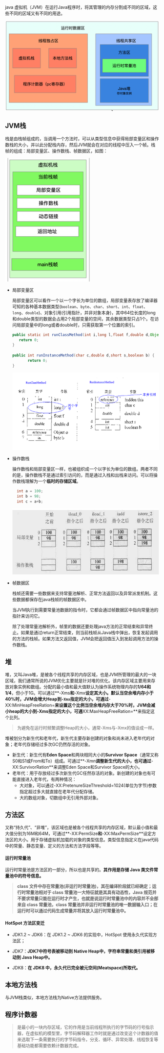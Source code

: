 

java 虚拟机（JVM）在运行Java程序时，将其管理的内存分割成不同的区域，这些不同的区域又有不同的用途。

<img src="../imgs/jvm内存结构示意图.png" style="zoom:50%;" />

## JVM栈

栈是由栈帧组成的，当调用一个方法时，可以从类型信息中获得局部变量区和操作数栈的大小，并以此分配栈内存，然后JVM就会在对应的线程中压入一个帧。栈帧的组成：局部变量区、操作数栈、帧数据区，如图：

<img src="../imgs/栈帧组成.png" style="zoom:50%;" />

- 局部变量区

  局部变量区可以看作一个以一个字长为单位的数组，局部变量表存放了编译器可知的各种基本数据类型(`boolean`、`byte`、`char`、`short`、`int`、`float`、`long`、`double`)、对象引用(引用指针，并非对象本身)，其中64位长度的long和double类型的数据会占用2个局部变量的空间，其余数据类型只占1个。在访问局部变量中的long或者double时，只需获取第一个位置的索引。

  ```java
  public static int runClassMethod(int i,long l,float f,double d,Object o,byte b) { 
     return 0;   
  }
  
  public int runInstanceMethod(char c,double d,short s,boolean b) { 
         return 0;   
  }
  ```

  ![](../imgs/局部变量区示意.png)

  

  

- 操作数栈

  操作数栈和局部变量区一样，也被组织成一个以字长为单位的数组。两者不同的是，操作数栈不是通过索引访问的，而是通过入栈和出栈来访问。可以将操作数栈理解为一个**临时的存储区域**。

  ```java
  	int a = 100;
  	int b = 98;
  	int c = a+b;
  ```

  ![](../imgs/操作数栈示意.png)

- 帧数据区

  栈帧还需要一些数据来支持常量池解析、正常方法返回以及异常派发机制。这些数据都保存在java栈帧的帧数据区中。

  当JVM执行到需要常量池数据的指令时，它都会通过帧数据区中指向常量池的指针来访问它。

   除了处理常量池解析外，帧里的数据还要处理java方法的正常结束和异常终止。如果是通过return正常结束，则当前栈帧从Java栈中弹出，恢复发起调用的方法的栈帧。如果方法又返回值，JVM会把返回值压入到发起调用方法的操作数栈。

## 堆

堆，又叫Java堆，是被各个线程共享的内存区域，也是JVM所管理的最大的一块区域，我们通常所说的JVM优化主要就是针对堆的优化。该内存区域主要用来存放对象实例和数组。分配的最小值和最大值默认为操作系统物理内存的**1/64和1/4**，但小于1G。可以通过**-Xms**和**-Xmx**设定其大小。默认当空余堆内存小于40%时，JVM会增大Heap到`-Xmx`指定的大小，可通过**-XX:MinHeapFreeRation=**来设置这个比例当空余堆内存大于70%时，JVM会减小heap的大小到-Xms指定的大小，可通**XX:MaxHeapFreeRation=**来指定这个比列。

> 为避免在运行时频繁调整Heap的大小，通常-Xms与-Xmx的值设成一样。

堆被划分为新生代和老年代，新生代主要存新创建的对象和尚未进入老年代的对象；老年代存储经过多次GC仍然存活的对象。

- 新生代：新生代有**Eden Space**和两块相同大小的**Survivor Space**（通常又称S0和S1或From和To）组成。可通过**-Xmn**调整新生代的大小，也可通过**-XX:SurvivorRation**来调整Eden Space和Survivor Space的大小。
- 老年代：用于存放经过多次新生代GC任然存活的对象。新创建的对象也有可能直接进入老年代，有两种情况：
  - 大对象，可以通过-XX:PretenureSizeThreshold=1024(单位为字节)参数指定超过多大就直接在老年代分配存储。
  - 大的数组对象，切数组中无引用外部对象。

## 方法区

又称“持久代”、“非堆”，该区域也是被各个线程共享的内存区域，默认最小值和最大值分别为16M和64M，可通过**-XX:PermSize**和**-XX:MaxPermSize**设定方法区的大小。用于存储虚拟机加载的对象的类型信息。类型信息指定义在java代码中的常量、静态变量、定义的方法和方法字段等等。

#### 运行时常量池

运行时常量池是方法区的一部分，所以也是共享的。**其作用是存储 Java 类文件常量池中的符号信息。**

> **class 文件中存在常量池(非运行时常量池)，其在编译阶段就已经确定；运行时常量池相对于 class 常量池一大特征就是其具有动态性，Java 规范并不要求常量只能在运行时才产生，也就是说运行时常量池中的内容并不全部来自 class 常量池，class 常量池并非运行时常量池的唯一数据输入口；在运行时可以通过代码生成常量并将其放入运行时常量池中。**

#### HotSpot 方法区变迁

- JDK1.2 ~ JDK6：在 JDK1.2 ~ JDK6 的实现中，HotSpot 使用永久代实现方法区；

- JDK7：**JDK7中符号表被移动到 Native Heap中，字符串常量和类引用被移动到 Java Heap中。**
- JDK8：**在 JDK8 中，永久代已完全被元空间(Meatspace)所取代。**

## 本地方法栈

与JVM栈类似，本地方法栈为Native方法提供服务。

## 程序计数器

> 是最小的一块内存区域，它的作用是当前线程所执行的字节码的行号指示器，在虚拟机的模型里，字节码解释器工作时就是通过改变这个计数器的值来选取下一条需要执行的字节码指令，分支、循环、异常处理、线程恢复等基础功能都需要依赖计数器完成。